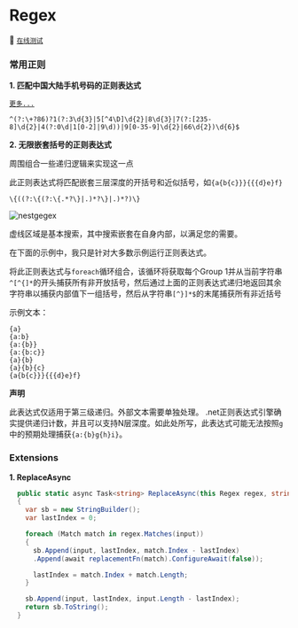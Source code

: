 # Regex

:unicorn: [`在线测试`](https://regex101.com/)

<!-- tabs:start -->

### **常用正则**

**1. 匹配中国大陆手机号码的正则表达式**

[`更多...`](https://github.com/VincentSit/ChinaMobilePhoneNumberRegex/blob/master/README-CN.md)

```text
^(?:\+?86)?1(?:3\d{3}|5[^4\D]\d{2}|8\d{3}|7(?:[235-8]\d{2}|4(?:0\d|1[0-2]|9\d))|9[0-35-9]\d{2}|66\d{2})\d{6}$
```

**2. 无限嵌套括号的正则表达式**

周围组合一些递归逻辑来实现这一点

此正则表达式将匹配嵌套三层深度的开括号和近似括号，如`{a{b{c}}}{{{d}e}f}`

```text
\{((?:\{(?:\{.*?\}|.)*?\}|.)*?)\}
```

![nestgegex](https://user-images.githubusercontent.com/58240137/117565394-89bf1c00-b0e3-11eb-9ef1-f72ef749ab20.png)

虚线区域是基本搜索，其中搜索嵌套在自身内部，以满足您的需要。

在下面的示例中，我只是针对大多数示例运行正则表达式。

将此正则表达式与`foreach`循环组合，该循环将获取每个Group 1并从当前字符串`^[^{]*`的开头捕获所有非开放括号，然后通过上面的正则表达式递归地返回其余字符串以捕获内部值下一组括号，然后从字符串`[^}]*$`的末尾捕获所有非近括号

示例文本：

```text
{a}
{a:b}
{a:{b}}
{a:{b:c}}
{a}{b}
{a}{b}{c}
{a{b{c}}}{{{d}e}f}
```
**声明**

此表达式仅适用于第三级递归。外部文本需要单独处理。 .net正则表达式引擎确实提供递归计数，并且可以支持N层深度。如此处所写，此表达式可能无法按照`g`中的预期处理捕获`{a:{b}g{h}i}`。


### **Extensions**

**1. ReplaceAsync**

```csharp
  public static async Task<string> ReplaceAsync(this Regex regex, string input, Func<Match, Task<string>> replacementFn)
  {
    var sb = new StringBuilder();
    var lastIndex = 0;

    foreach (Match match in regex.Matches(input))
    {
      sb.Append(input, lastIndex, match.Index - lastIndex)
      .Append(await replacementFn(match).ConfigureAwait(false));

      lastIndex = match.Index + match.Length;
    }

    sb.Append(input, lastIndex, input.Length - lastIndex);
    return sb.ToString();
  }
```

<!-- tabs:end -->
